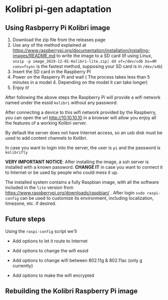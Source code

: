 # Kolibri pi-gen adaptation



## Using Rasbperry Pi Kolibri image

1. Download the zip file from the releases page
2. Use any of the method explained at https://www.raspberrypi.org/documentation/installation/installing-images/README.md to write the image to a SD card (If using Linux, `unzip -p image_2019-12-01-Kolibri-lite.zip| dd of=/dev/sdb bs=4M conv=fsync` is the fastest method, supposing your SD card is in `/dev/sdb`)
3. Insert the SD card in the Raspberry PI
4. Power on the Rasperry Pi and wait ( The process takes less than 5 minutes in a model 4. Depending on the model it can take longer)
5. Enjoy it!



After following the above steps the Raspberry Pi will provide a wifi network named under the essid `kolibri` without any password.

After connecting a device to this wifi network provided by the Raspberry, you can open the url http://10.10.10.10 in a browser will allow you enjoy all the features of a working Kolibri server. 

By default the server does not have Internet access, so an usb disk must be used to add content channels to Kolibri.

In case you want to login into the server, the user is `pi` and the password is `kolibrifly`

**VERY IMPORTANT NOTICE**: After installing the image, a ssh server is installed with a known password. **CHANGE IT** in case you want to connect it to Internet or be used by people who could mess it up.



The installed system contains a fully Raspbian image, with all the software included in the `lite` version from https://www.raspberrypi.org/downloads/raspbian/ . After login `sudo raspi-config` can be used to customize its environment, including localization, timezone, etc. if desired.



## Future steps

Using the `raspi-config` script we'll

- Add options to let it route to Internet

- Add options to change the wifi essid

- Add options to change wifi between 802.11g & 802.11ac (only g currently)

- Add options to make the wifi encrypted

  

## Rebuilding the Kolibri Raspberry Pi image